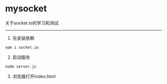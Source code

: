 # mysocket

关于socket.io的学习和测试

---

1. 先安装依赖

````text
npm i socket.io
````

2. 启动服务

```text
node server.js
```

3. 浏览器打开index.html
